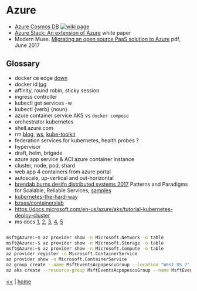 # Azure

+ [Azure Cosmos DB](./nosql/cosmos.md) 
  [![wiki page](https://img.shields.io/badge/wiki-page-green.svg)](./nosql/cosmos.md)
+ [Azure Stack: An extension of Azure](https://azure.microsoft.com/mediahandler/files/resourcefiles/643b5d13-a28f-46e1-a215-4cde55435f97/Azure-Stack-white-paper-v3.pdf) white paper
+ Modern Muse. [Migrating an open source PaaS solution to Azure](https://1drv.ms/b/s!AnIyfO51kH7NlWAMoBEvw8wNJOmZ) pdf, June 2017

## Glossary

+ docker ce edge [down](https://store.docker.com/editions/community/docker-ce-desktop-windows)
+ docker id [log](https://cloud.docker.com/swarm/dockeracpopescu/dashboard/onboarding/cloud-registry)
+ affinity, round robin, sticky session
+ ingress controller
+ kubectl get services -w
+ kubectl {verb} {noun}
+ azure container service AKS vs `docker compose`
+ orchestrator kubernetes
+ shell.azure.com
+ rm [blog](https://radu-matei.com/categories/kubernetes/), [ws](https://github.com/radu-matei/workshop), [kube-toolkit](https://github.com/radu-matei/kube-toolkit)
+ federation services for kubernetes, health probes ?
+ hypervisor
+ draft, helm, brigade
+ azure app service & ACI azure container instance
+ cluster, node, pod, shard
+ web app 4 containers from azure portal
+ autoscale, up-vertical and out-horizontal
+ [brendab burns desifn distributed systems 2017](https://azure.microsoft.com/mediahandler/files/resourcefiles/baf44271-3870-454f-868c-23d48e7672cb/Designing_Distributed_Systems.pdf) Patterns and Paradigms for Scalable, Reliable Services, [samples](https://github.com/brendandburns/designing-distributed-systems)
+ [kubernetes-the-hard-way](https://github.com/kelseyhightower/kubernetes-the-hard-way)
+ [bzass/containerslab](https://github.com/bzass/containerslab)
+ https://docs.microsoft.com/en-us/azure/aks/tutorial-kubernetes-deploy-cluster
+ ms docs [1](https://docs.microsoft.com/en-us/cli/azure/authenticate-azure-cli?view=azure-cli-latest), [2](https://docs.microsoft.com/en-us/azure/aks/tutorial-kubernetes-deploy-cluster), [3](https://www.microsoftazurepass.com/Redeemed), [4](https://www.microsoftevents.com/profile/form/index.cfm?PKformID=0x3795346abcd), [5](https://portal.azure.com/#@msfteventsacpopescuoutlook.onmicrosoft.com/blade/HubsExtension/Resources/resourceType/Microsoft.Resources%2Fsubscriptions%2FresourceGroups)

```sh

msft@Azure:~$ az provider show -n Microsoft.Network -o table
msft@Azure:~$ az provider show -n Microsoft.Storage -o table
msft@Azure:~$ az provider show -n Microsoft.Compute -o table
az provider register -n Microsoft.ContainerService
az provider show -n Microsoft.ContainerService
az group create --name MsftEventsAcpopescuGroup --location "West US 2"
az aks create --resource-group MsftEventsAcpopescuGroup --name MsftEventsAcpopescuCluster --node-count 1 --generate-ssh-keys
```

[<<](../soa.md) | [home](../../README.md)